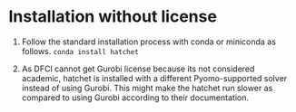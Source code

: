 
# Installation without license
1. Follow the standard installation process with conda or miniconda as follows. 
`conda install hatchet`

2. As DFCI cannot get Gurobi license because its not considered academic, hatchet is installed with a different Pyomo-supported solver instead of using Gurobi. This might make the hatchet run slower as compared to using Gurobi according to their documentation.

